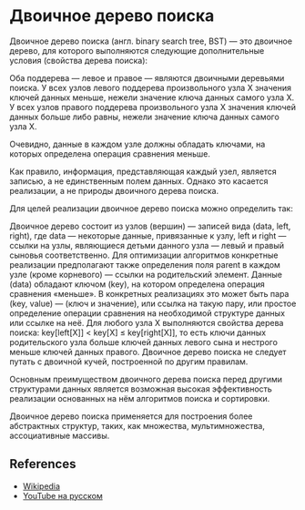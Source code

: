 # Двоичное дерево поиска

Двоичное дерево поиска (англ. binary search tree, BST) — это двоичное дерево, 
для которого выполняются следующие дополнительные условия (свойства дерева поиска):

Оба поддерева — левое и правое — являются двоичными деревьями поиска.
У всех узлов левого поддерева произвольного узла X значения ключей данных меньше, нежели значение ключа данных самого узла X.
У всех узлов правого поддерева произвольного узла X значения ключей данных больше либо равны, нежели значение ключа данных самого узла X.

Очевидно, данные в каждом узле должны обладать ключами, на которых определена операция сравнения меньше.

Как правило, информация, представляющая каждый узел, является записью, а не единственным полем данных. Однако это касается реализации, а не природы двоичного дерева поиска.

Для целей реализации двоичное дерево поиска можно определить так:

Двоичное дерево состоит из узлов (вершин) — записей вида (data, left, right), где data — некоторые данные, привязанные к узлу, left и right — ссылки на узлы, являющиеся детьми данного узла — левый и правый сыновья соответственно. Для оптимизации алгоритмов конкретные реализации предполагают также определения поля parent в каждом узле (кроме корневого) — ссылки на родительский элемент.
Данные (data) обладают ключом (key), на котором определена операция сравнения «меньше». В конкретных реализациях это может быть пара (key, value) — (ключ и значение), или ссылка на такую пару, или простое определение операции сравнения на необходимой структуре данных или ссылке на неё.
Для любого узла X выполняются свойства дерева поиска: key[left[X]] < key[X] ≤ key[right[X]], то есть ключи данных родительского узла больше ключей данных левого сына и нестрого меньше ключей данных правого.
Двоичное дерево поиска не следует путать с двоичной кучей, построенной по другим правилам.

Основным преимуществом двоичного дерева поиска перед другими структурами данных является возможная высокая эффективность реализации основанных на нём алгоритмов поиска и сортировки.

Двоичное дерево поиска применяется для построения более абстрактных структур, таких, как множества, мультимножества, ассоциативные массивы.


## References

- [Wikipedia](https://ru.wikipedia.org/wiki/%D0%94%D0%B2%D0%BE%D0%B8%D1%87%D0%BD%D0%BE%D0%B5_%D0%B4%D0%B5%D1%80%D0%B5%D0%B2%D0%BE_%D0%BF%D0%BE%D0%B8%D1%81%D0%BA%D0%B0)
- [YouTube на русском](https://www.youtube.com/watch?v=9o_i0zzxk1s&list=PLQOaTSbfxUtAIipl4136nwb4ISyFk8oI4&index=6)
